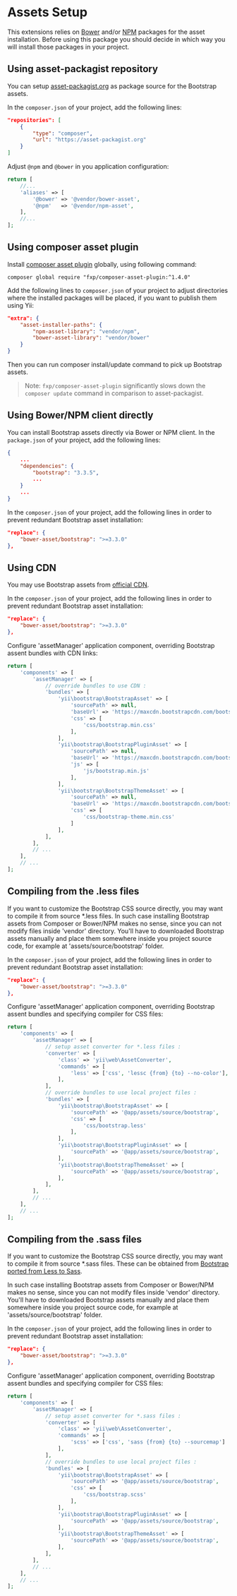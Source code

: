 Assets Setup
============

This extensions relies on [Bower](http://bower.io/) and/or [NPM](https://www.npmjs.org/) packages for the asset installation.
Before using this package you should decide in which way you will install those packages in your project.


## Using asset-packagist repository

You can setup [asset-packagist.org](https://asset-packagist.org) as package source for the Bootstrap assets.

In the `composer.json` of your project, add the following lines:

```json
"repositories": [
    {
        "type": "composer",
        "url": "https://asset-packagist.org"
    }
]
```

Adjust `@npm` and `@bower` in you application configuration:

```php
return [
    //...
    'aliases' => [
        '@bower' => '@vendor/bower-asset',
        '@npm'   => '@vendor/npm-asset',
    ],
    //...
];
```


## Using composer asset plugin

Install [composer asset plugin](https://github.com/francoispluchino/composer-asset-plugin/) globally, using following command:

```
composer global require "fxp/composer-asset-plugin:^1.4.0"
```

Add the following lines to `composer.json` of your project to adjust directories where the installed packages
will be placed, if you want to publish them using Yii:

```json
"extra": {
    "asset-installer-paths": {
        "npm-asset-library": "vendor/npm",
        "bower-asset-library": "vendor/bower"
    }
}
```

Then you can run composer install/update command to pick up Bootstrap assets.

> Note: `fxp/composer-asset-plugin` significantly slows down the `composer update` command in comparison
  to asset-packagist.


## Using Bower/NPM client directly

You can install Bootstrap assets directly via Bower or NPM client.
In the `package.json` of your project, add the following lines:

```json
{
    ...
    "dependencies": {
        "bootstrap": "3.3.5",
        ...
    }
    ...
}
```

In the `composer.json` of your project, add the following lines in order to prevent redundant Bootstrap asset installation:

```json
"replace": {
    "bower-asset/bootstrap": ">=3.3.0"
},
```


## Using CDN

You may use Bootstrap assets from [official CDN](https://www.bootstrapcdn.com).

In the `composer.json` of your project, add the following lines in order to prevent redundant Bootstrap asset installation:

```json
"replace": {
    "bower-asset/bootstrap": ">=3.3.0"
},
```

Configure 'assetManager' application component, overriding Bootstrap assent bundles with CDN links:

```php
return [
    'components' => [
        'assetManager' => [
            // override bundles to use CDN :
            'bundles' => [
                'yii\bootstrap\BootstrapAsset' => [
                    'sourcePath' => null,
                    'baseUrl' => 'https://maxcdn.bootstrapcdn.com/bootstrap/3.3.7',
                    'css' => [
                        'css/bootstrap.min.css'
                    ],
                ],
                'yii\bootstrap\BootstrapPluginAsset' => [
                    'sourcePath' => null,
                    'baseUrl' => 'https://maxcdn.bootstrapcdn.com/bootstrap/3.3.7',
                    'js' => [
                        'js/bootstrap.min.js'
                    ],
                ],
                'yii\bootstrap\BootstrapThemeAsset' => [
                    'sourcePath' => null,
                    'baseUrl' => 'https://maxcdn.bootstrapcdn.com/bootstrap/3.3.7',
                    'css' => [
                        'css/bootstrap-theme.min.css'
                    ]
                ],
            ],
        ],
        // ...
    ],
    // ...
];
```


## Compiling from the .less files

If you want to customize the Bootstrap CSS source directly, you may want to compile it from source *.less files.
In such case installing Bootstrap assets from Composer or Bower/NPM makes no sense, since you can not modify files
inside 'vendor' directory.
You'll have to downloaded Bootstrap assets manually and place them somewhere inside you project source code,
for example at 'assets/source/bootstrap' folder.

In the `composer.json` of your project, add the following lines in order to prevent redundant Bootstrap asset installation:

```json
"replace": {
    "bower-asset/bootstrap": ">=3.3.0"
},
```

Configure 'assetManager' application component, overriding Bootstrap assent bundles and specifying compiler for CSS files:

```php
return [
    'components' => [
        'assetManager' => [
            // setup asset converter for *.less files :
            'converter' => [
                'class' => 'yii\web\AssetConverter',
                'commands' => [
                    'less' => ['css', 'lessc {from} {to} --no-color'],
                ],
            ],
            // override bundles to use local project files :
            'bundles' => [
                'yii\bootstrap\BootstrapAsset' => [
                    'sourcePath' => '@app/assets/source/bootstrap',
                    'css' => [
                        'css/bootstrap.less'
                    ],
                ],
                'yii\bootstrap\BootstrapPluginAsset' => [
                    'sourcePath' => '@app/assets/source/bootstrap',
                ],
                'yii\bootstrap\BootstrapThemeAsset' => [
                    'sourcePath' => '@app/assets/source/bootstrap',
                ],
            ],
        ],
        // ...
    ],
    // ...
];
```


## Compiling from the .sass files

If you want to customize the Bootstrap CSS source directly, you may want to compile it from source *.sass files.
These can be obtained from [Bootstrap ported from Less to Sass](https://github.com/twbs/bootstrap-sass).

In such case installing Bootstrap assets from Composer or Bower/NPM makes no sense, since you can not modify files
inside 'vendor' directory.
You'll have to downloaded Bootstrap assets manually and place them somewhere inside you project source code,
for example at 'assets/source/bootstrap' folder.

In the `composer.json` of your project, add the following lines in order to prevent redundant Bootstrap asset installation:

```json
"replace": {
    "bower-asset/bootstrap": ">=3.3.0"
},
```

Configure 'assetManager' application component, overriding Bootstrap assent bundles and specifying compiler for CSS files:

```php
return [
    'components' => [
        'assetManager' => [
            // setup asset converter for *.sass files :
            'converter' => [
                'class' => 'yii\web\AssetConverter',
                'commands' => [
                    'scss' => ['css', 'sass {from} {to} --sourcemap']
                ],
            ],
            // override bundles to use local project files :
            'bundles' => [
                'yii\bootstrap\BootstrapAsset' => [
                    'sourcePath' => '@app/assets/source/bootstrap',
                    'css' => [
                        'css/bootstrap.scss'
                    ],
                ],
                'yii\bootstrap\BootstrapPluginAsset' => [
                    'sourcePath' => '@app/assets/source/bootstrap',
                ],
                'yii\bootstrap\BootstrapThemeAsset' => [
                    'sourcePath' => '@app/assets/source/bootstrap',
                ],
            ],
        ],
        // ...
    ],
    // ...
];
```
